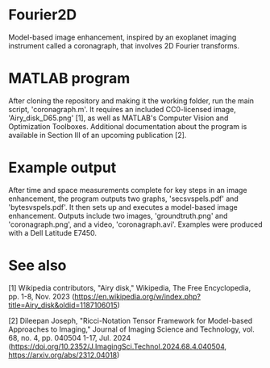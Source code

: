 # Fourier2D
Model-based image enhancement, inspired by an exoplanet imaging instrument called a coronagraph, that involves 2D Fourier transforms.

# MATLAB program
After cloning the repository and making it the working folder, run the main script, 'coronagraph.m'. It requires an included CC0-licensed image, 'Airy_disk_D65.png' [1], as well as MATLAB's Computer Vision and Optimization Toolboxes. Additional documentation about the program is available in Section III of an upcoming publication [2].

# Example output
After time and space measurements complete for key steps in an image enhancement, the program outputs two graphs, 'secsvspels.pdf' and 'bytesvspels.pdf'. It then sets up and executes a model-based image enhancement. Outputs include two images, 'groundtruth.png' and 'coronagraph.png', and a video, 'coronagraph.avi'. Examples were produced with a Dell Latitude E7450.

# See also
[1] Wikipedia contributors, "Airy disk," Wikipedia, The Free Encyclopedia, pp. 1-8, Nov. 2023 (https://en.wikipedia.org/w/index.php?title=Airy_disk&oldid=1187106015)

[2] Dileepan Joseph, "Ricci-Notation Tensor Framework for Model-based Approaches to Imaging," Journal of Imaging Science and Technology, vol. 68, no. 4, pp. 040504 1-17, Jul. 2024 (https://doi.org/10.2352/J.ImagingSci.Technol.2024.68.4.040504, https://arxiv.org/abs/2312.04018)
